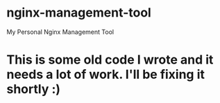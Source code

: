 # nginx-management-tool
My Personal Nginx Management Tool

# This is some old code I wrote and it needs a lot of work. I'll be fixing it shortly :)
